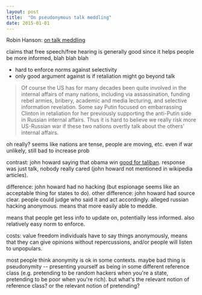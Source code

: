 ```yaml
---
layout: post
title:  "On pseudonymous talk meddling"
date: 2015-01-01
---
```


Robin Hanson: [on talk meddling](http://www.overcomingbias.com/2016/12/when-is-talk-meddling-okay.html)

claims that free speech/free hearing is generally good since it helps people be more informed, blah blah blah
* hard to enforce norms against selectivity
* only good argument against is if retaliation might go beyond talk

> Of course the US has for many decades been quite involved in the internal affairs of many nations, including via assassination, funding rebel armies, bribery, academic and media lecturing, and selective information revelation. Some say Putin focused on embarrassing Clinton in retaliation for her previously supporting the anti-Putin side in Russian internal affairs. Thus it is hard to believe we really risk more US-Russian war if these two nations overtly talk about the others’ internal affairs.

oh really? seems like nations are tense, people are moving, etc. even if war unlikely, still bad to increase prob

contrast: john howard saying that obama win [good for taliban](http://www.smh.com.au/news/national/pm-not-sorry-for-obama-attack/2007/02/12/1171128852742.html). response was just talk, nobody really cared (john howard not mentioned in wikipedia articles).

difference: john howard had no hacking (but espionage seems like an acceptable thing for states to do). other difference: john howard had source clear. people could judge who said it and act accordingly. alleged russian hacking anonymous. means that more easily able to meddle.

means that people get less info to update on, potentially less informed. also relatively easy norm to enforce.

costs: value freedom individuals have to say things anonymously, means that they can give opinions without repercussions, and/or people will listen to unpopulars.

most people think anonymity is ok in some contexts. maybe bad thing is pseudonymity -- presenting yourself as being in some different reference class (e.g. pretending to be random hackers when you're a state, pretending to be poor when you're rich). but what's the relevant notion of reference class? or the relevant notion of pretending?
